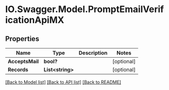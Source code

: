 # IO.Swagger.Model.PromptEmailVerificationApiMX
## Properties

Name | Type | Description | Notes
------------ | ------------- | ------------- | -------------
**AcceptsMail** | **bool?** |  | [optional] 
**Records** | **List&lt;string&gt;** |  | [optional] 

[[Back to Model list]](../README.md#documentation-for-models) [[Back to API list]](../README.md#documentation-for-api-endpoints) [[Back to README]](../README.md)

